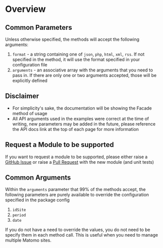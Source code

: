 Overview
========

## Common Parameters
Unless otherwise specified, the methods will accept the following arguments:
1. `format` - a string containing one of `json`, `php`, `html`, `xml`, `rss`. If not specified in the method, it will use the format specified in your configuration file
2. `arguments` - an associative array with the arguments that you need to pass in. If there are only one or two arguments accepted, those will be explicitly defined

## Disclaimer
* For simplicity's sake, the documentation will be showing the Facade method of usage
* All API arguments used in the examples were correct at the time of writing, new parameters may be added in the future, please reference the API docs link at the top of each page for more information

## Request a Module to be supported
If you want to request a module to be supported,  please either raise a [GitHub Issue](https://github.com/RobBrazier/Laravel_Piwik/issues/new) or raise a [Pull Request](https://github.com/RobBrazier/Laravel_Piwik/pulls) with the new module (and unit tests)

## Common Arguments
Within the `arguments` parameter that 99% of the methods accept, the following parameters are purely available to override the configuration specified in the package config

1. `idSite` 
2. `period` 
3. `date`

If you do not have a need to override the values, you do not need to be specify them in each method call. This is useful when you need to manage multiple Matomo sites.